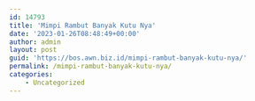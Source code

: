 ```yaml
---
id: 14793
title: 'Mimpi Rambut Banyak Kutu Nya'
date: '2023-01-26T08:48:49+00:00'
author: admin
layout: post
guid: 'https://bos.awn.biz.id/mimpi-rambut-banyak-kutu-nya/'
permalink: /mimpi-rambut-banyak-kutu-nya/
categories:
    - Uncategorized
---
```


